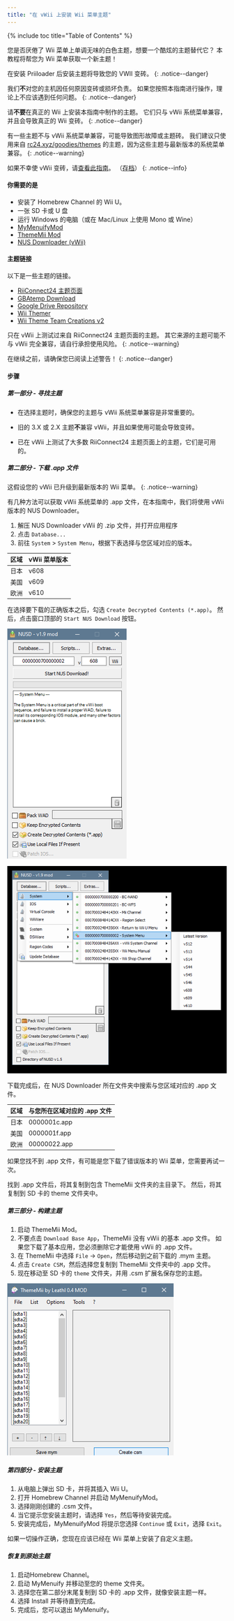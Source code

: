 ```yaml
---
title: "在 vWii 上安装 Wii 菜单主题"
---
```


{% include toc title="Table of Contents" %}

您是否厌倦了 Wii 菜单上单调无味的白色主题，想要一个酷炫的主题替代它？ 本教程将帮您为 Wii 菜单获取一个新主题！

在安装 Priiloader 后安装主题将导致您的 VWII 变砖。
{: .notice--danger}

我们**不**对您的主机因任何原因变砖或损坏负责。 如果您按照本指南进行操作，理论上不应该遇到任何问题。
{: .notice--danger}

请**不要**在真正的 Wii 上安装本指南中制作的主题。 它们只与 vWii 系统菜单兼容，并且会导致真正的 Wii 变砖。
{: .notice--danger}

有一些主题不与 vWii 系统菜单兼容，可能导致图形故障或主题砖。 我们建议只使用来自 [rc24.xyz/goodies/themes](https://rc24.xyz/goodies/themes/) 的主题，因为这些主题与最新版本的系统菜单兼容。
{: .notice--warning}

如果不幸使 vWii 变砖，请[查看此指南](https://gbatemp.net/threads/guide-vwii-unbrick-guide-by-garyodernichts.528329)。 （[存档](https://web.archive.org/web/20200213194233/https://gbatemp.net/threads/guide-vwii-unbrick-guide-by-garyodernichts.528329/)）
{: .notice--info}

#### 你需要的是

* 安装了 Homebrew Channel 的 Wii U。
* 一张 SD 卡或 U 盘
* 运行 Windows 的电脑（或在 Mac/Linux 上使用 Mono 或 Wine）
* [MyMenuifyMod](https://hbb1.oscwii.org/hbb/MyMenuifyMod/MyMenuifyMod.zip)
* [ThemeMii Mod](/assets/files/New_ThemeMii_MOD.zip)
* [NUS Downloader (vWii)](/assets/files/NUSDownloader-vwii.zip)

#### 主题链接

以下是一些主题的链接。

* [RiiConnect24 主题页面](https://rc24.xyz/goodies/themes/)
* [GBAtemp Download](https://gbatemp.net/download/categories/other-files.166/)
* [Google Drive Repository](https://drive.google.com/drive/folders/1K1WQe36bGibsF4ZlAxZKU6ngNpjUnh5i)
* [Wii Themer](http://www.wiithemer.org/)
* [Wii Theme Team Creations v2](https://gbatemp.net/threads/wii-theme-team-creations-v2.336596/)

只在 vWii 上测试过来自 RiiConnect24 主题页面的主题。 其它来源的主题可能不与 vWii 完全兼容，请自行承担使用风险。
{: .notice--warning}

在继续之前，请确保您已阅读上述警告！
{: .notice--danger}

#### 步骤

##### 第一部分 - 寻找主题

* 在选择主题时，确保您的主题与 vWii 系统菜单兼容是非常重要的。

* 旧的 3.X 或 2.X 主题**不**兼容 vWii，并且如果使用可能会导致变砖。

* 已在 vWii 上测试了大多数 RiiConnect24 主题页面上的主题，它们是可用的。

##### 第二部分 - 下载 .app 文件

这假设您的 vWii 已升级到最新版本的 Wii 菜单。
{: .notice--warning}

有几种方法可以获取 vWii 系统菜单的 .app 文件，在本指南中，我们将使用 vWii 版本的 NUS Downloader。

1. 解压 NUS Downloader vWii 的 .zip 文件，并打开应用程序
2. 点击 `Database...`
3. 前往 `System` > `System Menu`，根据下表选择与您区域对应的版本。

| 区域 | vWii 菜单版本 |
| -- | --------- |
| 日本 | v608      |
| 美国 | v609      |
| 欧洲 | v610      |

在选择要下载的正确版本之后，勾选 `Create Decrypted Contents (*.app)`。 然后，点击窗口顶部的 `Start NUS Download` 按钮。

![NUS Downloader 的 database 菜单。](/images/Themes-vWii/NUSD-vWii_preview-database.png)

![未打开 database 菜单的 NUS downloader 主菜单。](/images/Themes-vWii/NUSD-vWii_sysmenu-versions.png)

下载完成后，在 NUS Downloader 所在文件夹中搜索与您区域对应的 .app 文件。

| 区域 | 与您所在区域对应的 .app 文件 |
| -- | ----------------- |
| 日本 | 0000001c.app      |
| 美国 | 0000001f.app      |
| 欧洲 | 00000022.app      |

如果您找不到 .app 文件，有可能是您下载了错误版本的 Wii 菜单，您需要再试一次。

找到 .app 文件后，将其复制到包含 ThemeMii 文件夹的主目录下。 然后，将其复制到 SD 卡的 theme 文件夹中。

##### 第三部分 - 构建主题

1. 启动 ThemeMii Mod。
2. 不要点击 `Download Base App`，ThemeMii 没有 vWii 的基本 .app 文件。 如果您下载了基本应用，您必须删除它才能使用 vWii 的 .app 文件。
3. 在 ThemeMii 中选择 `File` -> `Open`，然后移动到之前下载的 .mym 主题。
4. 点击 `Create CSM`，然后选择您复制到 ThemeMii 文件夹中的 .app 文件。
5. 现在移动至 SD 卡的 `theme` 文件夹，并用 .csm 扩展名保存您的主题。

![ThemeMii 菜单](/images/Themes-vWii/ThemeMii-Mod-Preview_vWii.png)

##### 第四部分 - 安装主题

1. 从电脑上弹出 SD 卡，并将其插入 Wii U。
2. 打开 Homebrew Channel 并启动 MyMenuifyMod。
3. 选择刚刚创建的 .csm 文件。
4. 当它提示您安装主题时，请选择 `Yes`，然后等待安装完成。
5. 安装完成后，MyMenuifyMod 将提示您选择 `Continue` 或 `Exit`，选择 `Exit`。

如果一切操作正确，您现在应该已经在 Wii 菜单上安装了自定义主题。

##### 恢复到原始主题

1. 启动Homebrew Channel。
2. 启动 MyMenuify 并移动至您的 theme 文件夹。
3. 选择您在第二部分末尾复制到 SD 卡的 .app 文件，就像安装主题一样。
4. 选择 Install 并等待直到完成。
5. 完成后，您可以退出 MyMenuify。
